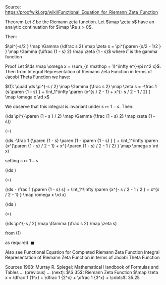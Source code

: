 # 

Source: https://proofwiki.org/wiki/Functional_Equation_for_Riemann_Zeta_Function



Theorem
Let $\zeta$ be the Riemann zeta function.
Let $\map \zeta s$ have an analytic continuation for $\map \Re s > 0$.

Then:

$\pi^{-s/2 } \map \Gamma {\dfrac s 2} \map \zeta s = \pi^{\paren {s/2 - 1/2 } } \map \Gamma {\dfrac {1 - s} 2} \map \zeta {1 - s}$
where $\Gamma$ is the gamma function


Proof
Let $\ds \map \omega x = \sum_{n \mathop = 1}^\infty e^{-\pi n^2 x}$.
Then from Integral Representation of Riemann Zeta Function in terms of Jacobi Theta Function we have:

$(1): \quad \ds \pi^{-s / 2} \map \Gamma {\frac s 2} \map \zeta s = -\frac 1 {s \paren {1 - s} } + \int_1^\infty \paren {x^{s / 2 - 1} + x^{- s / 2 - 1 / 2} } \map \omega x \rd x$

We observe that this integral is invariant under $s \mapsto 1 - s$.
Then:














\(\ds \pi^{-\paren {1 - s } / 2} \map \Gamma {\frac {1 - s} 2} \map \zeta {1 - s}\)

\(=\)







\(\ds -\frac 1 {\paren {1 - s} \paren {1 - \paren {1 - s} } } + \int_1^\infty \paren {x^{\paren {1 - s} / 2 - 1} + x^{-\paren {1 - s} / 2 - 1 / 2} } \map \omega x \rd x\)





setting $s \mapsto 1 - s$














\(\ds \)

\(=\)







\(\ds - \frac 1 {\paren {1 - s} s} + \int_1^\infty \paren {x^{- s / 2 - 1 / 2 } + x^{s / 2 - 1} } \map \omega x \rd x\)




















\(\ds \)

\(=\)







\(\ds \pi^{-s / 2} \map \Gamma {\frac s 2} \map \zeta s\)





from $(1)$



as required.
$\blacksquare$


Also see
Functional Equation for Completed Riemann Zeta Function
Integral Representation of Riemann Zeta Function in terms of Jacobi Theta Function


Sources
1968: Murray R. Spiegel: Mathematical Handbook of Formulas and Tables ... (previous) ... (next): $\S 35$: Riemann Zeta Function $\map \zeta x = \dfrac 1 {1^x} + \dfrac 1 {2^x} + \dfrac 1 {3^x} + \cdots$: $35.25$




